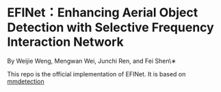 # EFINet：Enhancing Aerial Object Detection with Selective Frequency Interaction Network

By Weijie Weng, Mengwan Wei, Junchi Ren, and Fei Shen\∗

This repo is the official implementation of EFINet. It is based on [mmdetection](https://github.com/open-mmlab/mmdetection)
